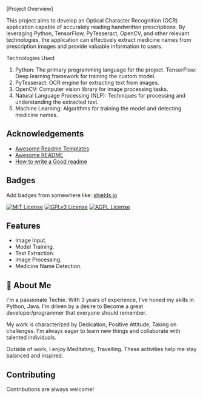 [Project Overview]

This project aims to develop an Optical Character Recognition (OCR) application capable of accurately reading handwritten prescriptions. By leveraging Python, TensorFlow, PyTesseract, OpenCV, and other relevant technologies, the application can effectively extract medicine names from prescription images and provide valuable information to users.

Technologies Used

1) Python: The primary programming language for the project.
TensorFlow: Deep learning framework for training the custom model.
2) PyTesseract: OCR engine for extracting text from images.
3) OpenCV: Computer vision library for image processing tasks.
4) Natural Language Processing (NLP): Techniques for processing and understanding the extracted text.
5) Machine Learning: Algorithms for training the model and detecting medicine names.
## Acknowledgements

 - [Awesome Readme Templates](https://awesomeopensource.com/project/elangosundar/awesome-README-templates)
 - [Awesome README](https://github.com/matiassingers/awesome-readme)
 - [How to write a Good readme](https://bulldogjob.com/news/449-how-to-write-a-good-readme-for-your-github-project)


## Badges

Add badges from somewhere like: [shields.io](https://shields.io/)

[![MIT License](https://img.shields.io/badge/License-MIT-green.svg)](https://choosealicense.com/licenses/mit/)
[![GPLv3 License](https://img.shields.io/badge/License-GPL%20v3-yellow.svg)](https://opensource.org/licenses/)
[![AGPL License](https://img.shields.io/badge/license-AGPL-blue.svg)](http://www.gnu.org/licenses/agpl-3.0)


## Features

- Image Input.
- Model Training.
- Text Extraction.
- Image Processing.
- Medicine Name Detection.


## 🚀 About Me
I'm a passionate Techie. With 3 years of experience, I've honed my skills in Python, Java. I'm driven by a desire to Become a great developer/programmer that everyone should remember.

My work is characterized by Dedication, Positive Attitude, Taking on challenges. I'm always eager to learn new things and collaborate with talented individuals.

Outside of work, I enjoy Meditating, Travelling. These activities help me stay balanced and inspired.


## Contributing

Contributions are always welcome!


